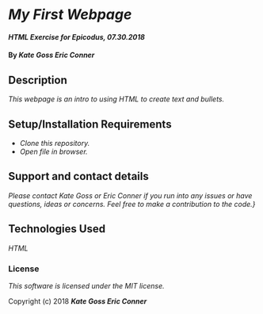 # _My First Webpage_

#### _HTML Exercise for Epicodus, 07.30.2018_

#### By _**Kate Goss Eric Conner**_

## Description

_This webpage is an intro to using HTML to create text and bullets._

## Setup/Installation Requirements

* _Clone this repository._
* _Open file in browser._

## Support and contact details

_Please contact Kate Goss or Eric Conner if you run into any issues or have questions, ideas or concerns. Feel free to make a contribution to the code.}_

## Technologies Used

_HTML_

### License

*This software is licensed under the MIT license.*

Copyright (c) 2018 **_Kate Goss Eric Conner_**
